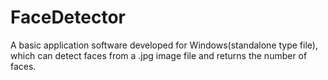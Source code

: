 # FaceDetector
A basic application software developed for Windows(standalone type file), which can detect faces from a .jpg image file and returns the number of faces.
